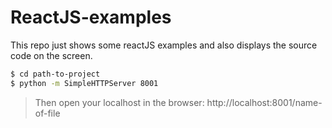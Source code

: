# ReactJS-examples

This repo just shows some reactJS examples and also displays the source code on the screen.

```sh
$ cd path-to-project
$ python -m SimpleHTTPServer 8001
```
> Then open your localhost in the browser: http://localhost:8001/name-of-file